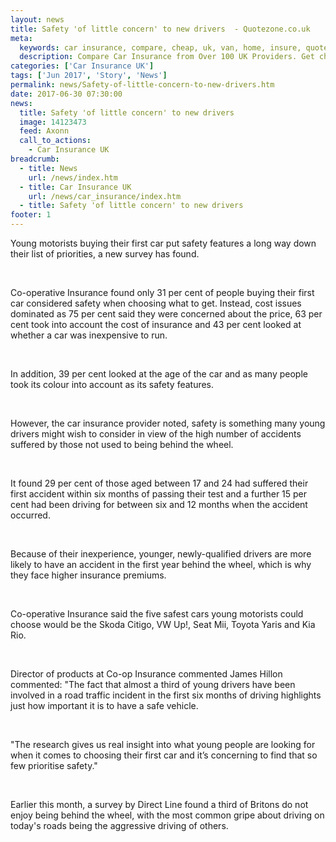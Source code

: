 ```yaml
---
layout: news
title: Safety 'of little concern' to new drivers  - Quotezone.co.uk
meta:
  keywords: car insurance, compare, cheap, uk, van, home, insure, quotes, online, comparison, bike, loans, life
  description: Compare Car Insurance from Over 100 UK Providers. Get cheap quotes online now using our fast, free, secure comparison site
categories: ['Car Insurance UK']
tags: ['Jun 2017', 'Story', 'News']
permalink: news/Safety-of-little-concern-to-new-drivers.htm
date: 2017-06-30 07:30:00
news:
  title: Safety 'of little concern' to new drivers 
  image: 14123473
  feed: Axonn
  call_to_actions:
    - Car Insurance UK
breadcrumb:
  - title: News
    url: /news/index.htm
  - title: Car Insurance UK
    url: /news/car_insurance/index.htm
  - title: Safety 'of little concern' to new drivers 
footer: 1
---
```


Young motorists buying their first car put safety features a long way down their list of priorities, a new survey has found.&nbsp;

&nbsp;

Co-operative Insurance found only 31 per cent of people buying their first car considered safety when choosing what to get. Instead, cost issues dominated as 75 per cent said they were concerned about the price, 63 per cent took into account the cost of insurance and 43 per cent looked at whether a car was inexpensive to run.&nbsp;

&nbsp;

In addition, 39 per cent looked at the age of the car and as many people took its colour into account as its safety features.

&nbsp;

However, the car insurance provider noted, safety is something many young drivers might wish to consider in view of the high number of accidents suffered by those not used to being behind the wheel.

&nbsp;

It found 29 per cent of those aged between 17 and 24 had suffered their first accident within six months of passing their test and a further 15 per cent had been driving for between six and 12 months when the accident occurred.&nbsp;

&nbsp;

Because of their inexperience, younger, newly-qualified drivers are more likely to have an accident in the first year behind the wheel, which is why they face higher insurance premiums.&nbsp;

&nbsp;

Co-operative Insurance said the five safest cars young motorists could choose would be the Skoda Citigo, VW Up!, Seat Mii, Toyota Yaris and Kia Rio.

&nbsp;

Director of products at Co-op Insurance commented James Hillon commented: &quot;The fact that almost a third of young drivers have been involved in a road traffic incident in the first six months of driving highlights just how important it is to have a safe vehicle.

&nbsp;

&quot;The research gives us real insight into what young people are looking for when it comes to choosing their first car and it&rsquo;s concerning to find that so few prioritise safety.&quot;

&nbsp;

Earlier this month, a survey by Direct Line found a third of Britons do not enjoy being behind the wheel, with the most common gripe about driving on today&#39;s roads being the aggressive driving of others.&nbsp;
